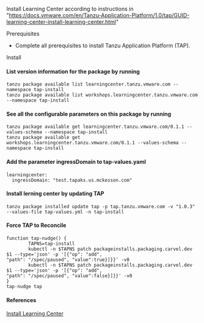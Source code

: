 Install Learning Center according to instructions in "https://docs.vmware.com/en/Tanzu-Application-Platform/1.0/tap/GUID-learning-center-install-learning-center.html"

Prerequisites

- Complete all prerequisites to install Tanzu Application Platform (TAP).

Install

#### List version information for the package by running

```
tanzu package available list learningcenter.tanzu.vmware.com --namespace tap-install
tanzu package available list workshops.learningcenter.tanzu.vmware.com --namespace tap-install
```

#### See all the configurable parameters on this package by running

```execute
tanzu package available get learningcenter.tanzu.vmware.com/0.1.1 --values-schema --namespace tap-install
tanzu package available get workshops.learningcenter.tanzu.vmware.com/0.1.1 --values-schema --namespace tap-install
```

#### Add the parameter ingressDomain to tap-values.yaml

```copy
learningcenter:
  ingressDomain: "test.tapaks.us.mckesson.com"
```

#### Install lerning center by updating TAP

```execute
tanzu package installed update tap -p tap.tanzu.vmware.com -v "1.0.3" --values-file tap-values.yml -n tap-install
```

#### Force TAP to Reconcile

```execute
function tap-nudge() {
        TAPNS=tap-install
        kubectl -n $TAPNS patch packageinstalls.packaging.carvel.dev $1 --type='json' -p '[{"op": "add",
"path": "/spec/paused", "value":true}]}}' -v0
        kubectl -n $TAPNS patch packageinstalls.packaging.carvel.dev $1 --type='json' -p '[{"op": "add",
"path": "/spec/paused", "value":false}]}}' -v0
}
tap-nudge tap
```

#### References

[Install Learning Center](https://docs.vmware.com/en/Tanzu-Application-Platform/1.0/tap/GUID-learning-center-install-learning-center.html)

